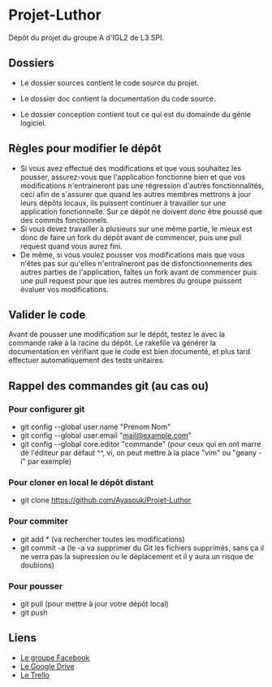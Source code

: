 # Projet-Luthor

Dépôt du projet du groupe A d'IGL2 de L3 SPI.

## Dossiers

- Le dossier sources contient le code source du projet.

- Le dossier doc contient la documentation du code source.

- Le dossier conception contient tout ce qui est du domainde du génie logiciel.

## Règles pour modifier le dépôt

- Si vous avez effectué des modifications et que vous souhaitez les pousser, assurez-vous que l'application fonctionne bien et que vos modifications n'entraineront pas une régression d'autres fonctionnalités, ceci afin de s'assurer que quand les autres membres mettrons à jour leurs dépôts locaux, ils puissent continuer à travailler sur une application fonctionnelle.
Sur ce dépôt ne doivent donc être poussé que des commits fonctionnels.
- Si vous devez travailler à plusieurs sur une même partie, le mieux est donc de faire un fork du dépôt avant de commencer, puis une pull request quand vous aurez fini.
- De même, si vous voulez pousser vos modifications mais que vous n'êtes pas sur qu'elles n'entraîneront pas de disfonctionnements des autres parties de l'application, faîtes un fork avant de commencer puis une pull request pour que les autres membres du groupe puissent évaluer vos modifications.

## Valider le code
Avant de pousser une modification sur le dépôt, testez le avec la commande rake à la racine du dépôt.
Le rakefile va générer la documentation en vérifiant que le code est bien documenté, et plus tard effectuer automatiquement des tests unitaires.

## Rappel des commandes git (au cas ou)

### Pour configurer git
- git config --global user.name "Prenom Nom"
- git config --global user.email "mail@example.com"
- git config --global core.editor "commande" (pour ceux qui en ont marre de l'éditeur par défaut ^^, vi, on peut mettre à la place "vim" ou "geany -i" par exemple)

### Pour cloner en local le dépôt distant
- git clone https://github.com/Ayasouk/Projet-Luthor

### Pour commiter
- git add * (va rechercher toutes les modifications)
- git commit -a (le -a va supprimer du Git les fichiers supprimés, sans ça il ne verra pas la supression ou le déplacement et il y aura un risque de doublons)

### Pour pousser
- git pull (pour mettre à jour votre dépôt local)
- git push

## Liens
- [Le groupe Facebook](https://www.facebook.com/groups/1502097356762650/)
- [Le Google Drive](https://drive.google.com/drive/folders/0B-TbdcUPBFu7cTNxM1pMaTl4elU)
- [Le Trello](https://trello.com/luthorteam)